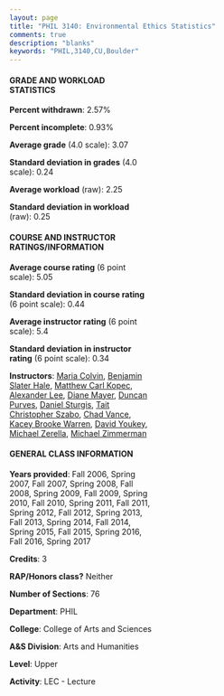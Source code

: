 ```yaml
---
layout: page
title: "PHIL 3140: Environmental Ethics Statistics"
comments: true
description: "blanks"
keywords: "PHIL,3140,CU,Boulder"
---
```

<head>
<script src="https://ajax.googleapis.com/ajax/libs/jquery/2.1.3/jquery.min.js"></script>
<script src="https://dl.dropboxusercontent.com/s/pc42nxpaw1ea4o9/highcharts.js?dl=0"></script>
<!-- <script src="../assets/js/highcharts.js"></script> -->
<style type="text/css">@font-face {
	font-family: "Bebas Neue";
	src: url(https://www.filehosting.org/file/details/544349/BebasNeue Regular.otf) format("opentype");
	}
	h1.Bebas { 
		font-family: "Bebas Neue", Verdana, Tahoma;
	}
</style>
</head>
<body>
	<div id="container" style="float: right; width: 45%; height: 88%; margin-left: 2.5%; margin-right: 2.5%;"></div>
	<script language="JavaScript">
		$(document).ready(function() {
		var chart = {type: 'column'};
		var title = {text: 'Grade Distribution'};
		var xAxis = {categories: ['A','B','C','D','F'],crosshair: true};
		var yAxis = {min: 0,title: {text: 'Percentage'}};
		var tooltip = {headerFormat: '<center><b><span style="font-size:20px">{point.key}</span></b></center>',
		               pointFormat: '<td style="padding:0"><b>{point.y:.1f}%</b></td>',
		               footerFormat: '</table>',shared: true,useHTML: true};
		var plotOptions = {column: {pointPadding: 0.0,borderWidth: 0}};  
		var credits = {enabled: false};var series= [{name: 'Percent',data: [34.46,45.64,15.86,2.55,1.48,]}];
		var json = {};
		json.chart = chart;
		json.title = title;
		json.tooltip = tooltip;
		json.xAxis = xAxis;
		json.yAxis = yAxis;  
		json.series = series;
		json.plotOptions = plotOptions;  
		json.credits = credits;
		$('#container').highcharts(json);
	});
	</script>
</body>
			   
#### GRADE AND WORKLOAD STATISTICS

**Percent withdrawn**: 2.57%

**Percent incomplete**: 0.93%

**Average grade** (4.0 scale): 3.07

**Standard deviation in grades** (4.0 scale): 0.24

**Average workload** (raw): 2.25

**Standard deviation in workload** (raw): 0.25

#### COURSE AND INSTRUCTOR RATINGS/INFORMATION

**Average course rating** (6 point scale): 5.05

**Standard deviation in course rating** (6 point scale): 0.44

**Average instructor rating** (6 point scale): 5.4

**Standard deviation in instructor rating** (6 point scale): 0.34

**Instructors**: <a href='../../instructors/Maria_Colvin'>Maria Colvin</a>, <a href='../../instructors/Benjamin_Slater_Hale'>Benjamin Slater Hale</a>, <a href='../../instructors/Matthew_Carl_Kopec'>Matthew Carl Kopec</a>, <a href='../../instructors/Alexander_Lee'>Alexander Lee</a>, <a href='../../instructors/Diane_Mayer'>Diane Mayer</a>, <a href='../../instructors/Duncan_Purves'>Duncan Purves</a>, <a href='../../instructors/Daniel_Sturgis'>Daniel Sturgis</a>, <a href='../../instructors/Tait_Christopher_Szabo'>Tait Christopher Szabo</a>, <a href='../../instructors/Chad_Vance'>Chad Vance</a>, <a href='../../instructors/Kacey_Brooke_Warren'>Kacey Brooke Warren</a>, <a href='../../instructors/David_Youkey'>David Youkey</a>, <a href='../../instructors/Michael_Zerella'>Michael Zerella</a>, <a href='../../instructors/Michael_Zimmerman'>Michael Zimmerman</a>

#### GENERAL CLASS INFORMATION

**Years provided**: Fall 2006, Spring 2007, Fall 2007, Spring 2008, Fall 2008, Spring 2009, Fall 2009, Spring 2010, Fall 2010, Spring 2011, Fall 2011, Spring 2012, Fall 2012, Spring 2013, Fall 2013, Spring 2014, Fall 2014, Spring 2015, Fall 2015, Spring 2016, Fall 2016, Spring 2017

**Credits**: 3

**RAP/Honors class?** Neither

**Number of Sections**: 76

**Department**: PHIL

**College**: College of Arts and Sciences

**A&S Division**: Arts and Humanities

**Level**: Upper

**Activity**: LEC - Lecture
